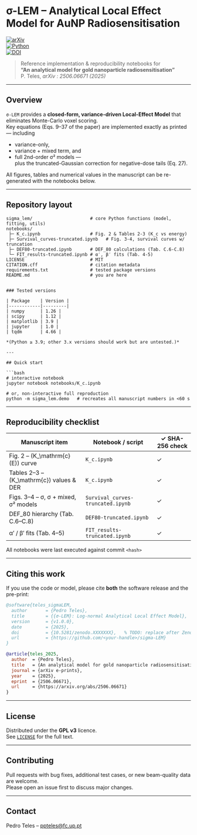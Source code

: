 # σ-LEM – Analytical Local Effect Model for AuNP Radiosensitisation
[![arXiv](https://img.shields.io/badge/arXiv-2506.06671-b31b1b.svg)](https://arxiv.org/abs/2506.06671)  
[![Python](https://img.shields.io/badge/python-3.9%2B-blue)](#)  
[![DOI](https://img.shields.io/badge/DOI-Code--Pending-lightgrey.svg)](#)<!-- TODO: replace after Zenodo DOI -->

> Reference implementation & reproducibility notebooks for  
> **“An analytical model for gold nanoparticle radiosensitisation”**  
> P. Teles, *arXiv : 2506.06671 (2025)*  

---

## Overview
`σ-LEM` provides a **closed-form, variance-driven Local-Effect Model** that eliminates Monte-Carlo voxel scoring.  
Key equations (Eqs. 9–37 of the paper) are implemented exactly as printed — including  
* variance-only,  
* variance + mixed term, and  
* full 2nd-order σ² models —  
plus the truncated-Gaussian correction for negative-dose tails (Eq. 27).

All figures, tables and numerical values in the manuscript can be re-generated with the notebooks below.

---

## Repository layout
```text
sigma_lem/                      # core Python functions (model, fitting, utils)
notebooks/
 ├─ K_c.ipynb                   # Fig. 2 & Tables 2-3 (K_c vs energy)
 ├─ Survival_curves-truncated.ipynb   # Fig. 3-4, survival curves w/ truncation
 ├─ DEF80-truncated.ipynb       # DEF_80 calculations (Tab. C.6-C.8)
 └─ FIT_results-truncated.ipynb # α′, β′ fits (Tab. 4-5)
LICENSE                         # MIT
CITATION.cff                    # citation metadata
requirements.txt                # tested package versions
README.md                       # you are here


### Tested versions

| Package    | Version |
|------------|---------|
| numpy      | 1.26 |
| scipy      | 1.12 |
| matplotlib | 3.9 |
| jupyter    | 1.0 |
| tqdm       | 4.66 |

*(Python ≥ 3.9; other 3.x versions should work but are untested.)*

---

## Quick start

```bash
# interactive notebook
jupyter notebook notebooks/K_c.ipynb

# or, non-interactive full reproduction
python -m sigma_lem.demo   # recreates all manuscript numbers in <60 s
```

---

## Reproducibility checklist

| Manuscript item                           | Notebook / script                   | ✓ SHA-256 check |
|-------------------------------------------|-------------------------------------|-----------------|
| Fig. 2 – \(K_\mathrm{c}(E)\) curve        | `K_c.ipynb`                         | ✓ |
| Tables 2–3 – \(K_\mathrm{c}\) values & DER| `K_c.ipynb`                         | ✓ |
| Figs. 3–4 – σ, σ + mixed, σ² models       | `Survival_curves-truncated.ipynb`   | ✓ |
| DEF\_80 hierarchy (Tab. C.6–C.8)          | `DEF80-truncated.ipynb`             | ✓ |
| α′ / β′ fits (Tab. 4–5)                   | `FIT_results-truncated.ipynb`       | ✓ |

All notebooks were last executed against commit `<hash>`  

---

## Citing this work

If you use the code or model, please cite **both** the software release and the
pre-print:

```bibtex
@software{teles_sigmaLEM,
  author       = {Pedro Teles},
  title        = {{σ-LEM}: Log-normal Analytical Local Effect Model},
  version      = {v1.0.0},
  date         = {2025},
  doi          = {10.5281/zenodo.XXXXXXX},   % TODO: replace after Zenodo release
  url          = {https://github.com/<your-handle>/sigma-LEM}
}

@article{teles_2025,
  author  = {Pedro Teles},
  title   = {An analytical model for gold nanoparticle radiosensitisation},
  journal = {arXiv e-prints},
  year    = {2025},
  eprint  = {2506.06671},
  url     = {https://arxiv.org/abs/2506.06671}
}
```

---

## License

Distributed under the **GPL v3** licence.  
See [`LICENSE`](LICENSE) for the full text.

---

## Contributing

Pull requests with bug fixes, additional test cases, or new beam-quality data are
welcome.  
Please open an issue first to discuss major changes.

---

## Contact

Pedro Teles – ppteles@fc.up.pt  
